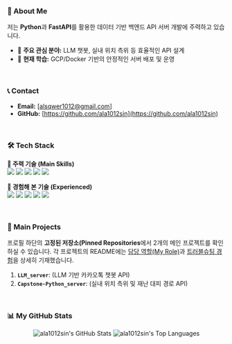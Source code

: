 ### 👋 About Me
저는 **Python**과 **FastAPI**를 활용한 데이터 기반 백엔드 API 서버 개발에 주력하고 있습니다.
<br>

- 🚀 **주요 관심 분야:** LLM 챗봇, 실내 위치 측위 등 효율적인 API 설계
- 🌱 **현재 학습:** GCP/Docker 기반의 안정적인 서버 배포 및 운영

<br>

### 📞 Contact
- **Email:** [alsqwer1012@gmail.com]
- **GitHub:** [https://github.com/ala1012sin](https://github.com/ala1012sin)

<br>

### 🛠️ Tech Stack
<p>
  <strong>🚀 주력 기술 (Main Skills)</strong><br>
  <img src="https://img.shields.io/badge/Python-3776AB?style=for-the-badge&logo=python&logoColor=white">
  <img src="https://img.shields.io/badge/FastAPI-009688?style=for-the-badge&logo=fastapi&logoColor=white">
  <img src="https://img.shields.io/badge/Google%20Cloud-4285F4?style=for-the-badge&logo=googlecloud&logoColor=white">
  <img src="https://img.shields.io/badge/OpenAI-412991?style=for-the-badge&logo=openai&logoColor=white">
  <img src="https://img.shields.io/badge/Pinecone-3B76F6?style=for-the-badge&logo=pinecone&logoColor=white">
</p>
<p>
  <strong>🌱 경험해 본 기술 (Experienced)</strong><br>
  <img src="https://img.shields.io/badge/MySQL-4479A1?style=for-the-badge&logo=mysql&logoColor=white">
  <img src="https://img.shields.io/badge/Docker-2496ED?style=for-the-badge&logo=docker&logoColor=white">
  <img src="https://img.shields.io/badge/Java-007396?style=for-the-badge&logo=java&logoColor=white">
  <img src="https://img.shields.io/badge/C++-00599C?style=for-the-badge&logo=cplusplus&logoColor=white">
  <img src="https://img.shields.io/badge/Node.js-339933?style=for-the-badge&logo=node.js&logoColor=white">
</p>

<br>

### 📌 Main Projects
프로필 하단의 **고정된 저장소(Pinned Repositories**에서 2개의 메인 프로젝트를 확인하실 수 있습니다.
각 프로젝트의 README에는 <u>담당 역할(My Role)</u>과 <u>트러블슈팅 경험</u>을 상세히 기재했습니다.

1.  **`LLM_server`**: (LLM 기반 카카오톡 챗봇 API)
2.  **`Capstone-Python_server`**: (실내 위치 측위 및 재난 대피 경로 API)

<br>

### 📊 My GitHub Stats
<p align="center">
  <img src="https://github-readme-stats.vercel.app/api?username=ala1012sin&show_icons=true&theme=radical" alt="ala1012sin's GitHub Stats"/>
  <img src="https://github-readme-stats.vercel.app/api/top-langs/?username=ala1012sin&layout=compact&theme=radical" alt="ala1012sin's Top Languages"/>
</p>
